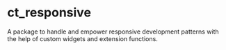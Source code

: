 # ct_responsive
A package to handle and empower responsive development patterns with the help of custom widgets 
and extension functions.


